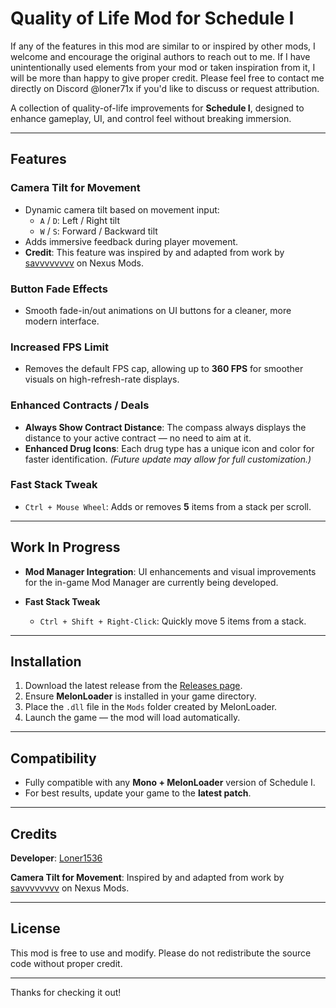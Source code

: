 # Quality of Life Mod for Schedule I

If any of the features in this mod are similar to or inspired by other mods, I welcome and encourage the original authors to reach out to me. If I have unintentionally used elements from your mod or taken inspiration from it, I will be more than happy to give proper credit. Please feel free to contact me directly on Discord @loner71x if you'd like to discuss or request attribution.

A collection of quality-of-life improvements for **Schedule I**, designed to enhance gameplay, UI, and control feel without breaking immersion.

---

## Features

### Camera Tilt for Movement
- Dynamic camera tilt based on movement input:
  - `A` / `D`: Left / Right tilt
  - `W` / `S`: Forward / Backward tilt
- Adds immersive feedback during player movement.
- **Credit**: This feature was inspired by and adapted from work by [savvvvvvvv](https://next.nexusmods.com/profile/savvvvvvvv?gameId=7381) on Nexus Mods.

### Button Fade Effects
- Smooth fade-in/out animations on UI buttons for a cleaner, more modern interface.

### Increased FPS Limit
- Removes the default FPS cap, allowing up to **360 FPS** for smoother visuals on high-refresh-rate displays.

### Enhanced Contracts / Deals
- **Always Show Contract Distance**: The compass always displays the distance to your active contract — no need to aim at it.
- **Enhanced Drug Icons**: Each drug type has a unique icon and color for faster identification.
  *(Future update may allow for full customization.)*

### Fast Stack Tweak
- `Ctrl + Mouse Wheel`: Adds or removes **5** items from a stack per scroll.

---

## Work In Progress

- **Mod Manager Integration**:
  UI enhancements and visual improvements for the in-game Mod Manager are currently being developed.

- **Fast Stack Tweak**
  - `Ctrl + Shift + Right-Click`: Quickly move 5 items from a stack.

---

## Installation

1. Download the latest release from the [Releases page](https://github.com/Loner1536/QualityOfLife/releases).
2. Ensure **MelonLoader** is installed in your game directory.
3. Place the `.dll` file in the `Mods` folder created by MelonLoader.
4. Launch the game — the mod will load automatically.

---

## Compatibility

- Fully compatible with any **Mono + MelonLoader** version of Schedule I.
- For best results, update your game to the **latest patch**.

---

## Credits

**Developer**: [Loner1536](https://github.com/Loner1536)

**Camera Tilt for Movement**:
Inspired by and adapted from work by [savvvvvvvv](https://next.nexusmods.com/profile/savvvvvvvv?gameId=7381) on Nexus Mods.

---

## License

This mod is free to use and modify.
Please do not redistribute the source code without proper credit.

---

Thanks for checking it out!
